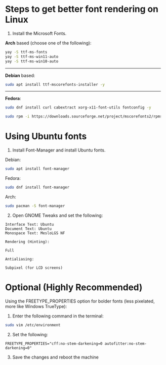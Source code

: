 # Steps to get better font rendering on Linux

1. Install the Microsoft Fonts.

**Arch** based (choose one of the following):
```bash
yay -S ttf-ms-fonts 
yay -S ttf-ms-win11-auto
yay -S ttf-ms-win10-auto
```
***
**Debian** based:
```bash    
sudo apt install ttf-mscorefonts-installer -y
```
***
**Fedora**:
```bash    
sudo dnf install curl cabextract xorg-x11-font-utils fontconfig -y
```
```bash
sudo rpm -i https://downloads.sourceforge.net/project/mscorefonts2/rpms/msttcore-fonts-installer-2.6-1.noarch.rpm
```

# Using Ubuntu fonts

1. Install Font-Manager and install Ubuntu fonts.

Debian:
```bash
sudo apt install font-manager
```
Fedora:
```bash
sudo dnf install font-manager
```
Arch:
```bash
sudo pacman -S font-manager
```
2. Open GNOME Tweaks and set the following:
```plaintext 
Interface Text: Ubuntu
Document Text: Ubuntu
Monospace Text: MesloLGS NF
    
Rendering (Hinting):
        
Full

Antialiasing:

Subpixel (for LCD screens)
```

# Optional (Highly Recommended)
Using the FREETYPE_PROPERTIES option for bolder fonts (less pixelated, more like Windows TrueType):

1. Enter the following command in the terminal:
```bash
sudo vim /etc/environment
```
2. Set the following:
```plaintext
FREETYPE_PROPERTIES="cff:no-stem-darkening=0 autofitter:no-stem-darkening=0"
```
3. Save the changes and reboot the machine